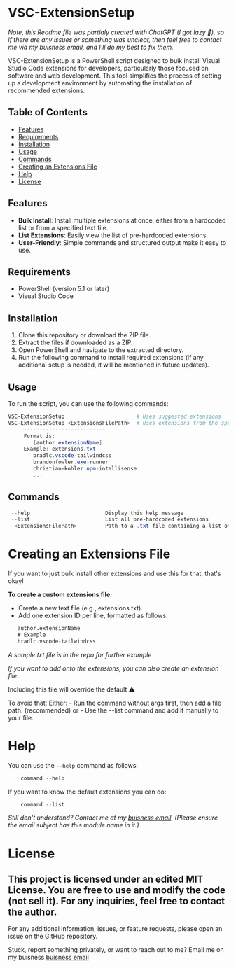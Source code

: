 # VSC-ExtensionSetup

*Note, this Readme file was partialy created with ChatGPT (I got lazy 🤣), so if there are any issues or something was unclear, then feel free to contact me via my buisness email, and I'll do my best to fix them.*

VSC-ExtensionSetup is a PowerShell script designed to bulk install Visual Studio Code extensions for developers, particularly those focused on software and web development. This tool simplifies the process of setting up a development environment by automating the installation of recommended extensions.

## Table of Contents

- [Features](#features)
- [Requirements](#requirements)
- [Installation](#installation)
- [Usage](#usage)
- [Commands](#commands)
- [Creating an Extensions File](#creating-an-extensions-file)
- [Help](#help)
- [License](#license)

## Features

- **Bulk Install**: Install multiple extensions at once, either from a hardcoded list or from a specified text file.
- **List Extensions**: Easily view the list of pre-hardcoded extensions.
- **User-Friendly**: Simple commands and structured output make it easy to use.

## Requirements

- PowerShell (version 5.1 or later)
- Visual Studio Code

## Installation

1. Clone this repository or download the ZIP file.
2. Extract the files if downloaded as a ZIP.
3. Open PowerShell and navigate to the extracted directory.
4. Run the following command to install required extensions (if any additional setup is needed, it will be mentioned in future updates).

## Usage

To run the script, you can use the following commands:

```powershell
VSC-ExtensionSetup                       # Uses suggested extensions
VSC-ExtensionSetup <ExtensionsFilePath>  # Uses extensions from the specified file (overrides suggestion/default)
    ---------------------------
     Format is: 
        [author.extensionName]
     Example: extensions.txt
        bradlc.vscode-tailwindcss
        brandonfowler.exe-runner
        christian-kohler.npm-intellisense
        ...
```
## Commands
```powershell
 --help                        Display this help message
 --list                        List all pre-hardcoded extensions
  <ExtensionsFilePath>         Path to a .txt file containing a list of extensions
```

# Creating an Extensions File

If you want to just bulk install other extensions and use this for that, that's okay!

**To create a custom extensions file:**

 - Create a new text file (e.g., extensions.txt).
 - Add one extension ID per line, formatted as follows:
 ```txt
    author.extensionName
    # Example
    bradlc.vscode-tailwindcss
 ```
 *A sample.txt file is in the repo for further example*

*If you want to add onto the extensions, you can also create an extension file.*

Including this file will override the default ⚠️

To avoid that:
 Either:
    - Run the command without args first, then add a file path. (recommended)
    or
    - Use the --list command and add it manually to your file.


# Help

You can use the `--help` command as follows:
```powershell
    command --help
```

If you want to know the default extensions you can do:
```powershell
    command --list 
```


*Still don't understand? Contact me at my [buisness email](mailto:quincy.m.dack@gmail.com). (Please ensure the email subject has this module name in it.)*

# License
This project is licensed under an edited MIT License. You are free to use and modify the code (not sell it). For any inquiries, feel free to contact the author.
---------------

For any additional information, issues, or feature requests, please open an issue on the GitHub repository.


Stuck, report something privately, or want to reach out to me? Email me on my buisness [buisness email](mailto:quincy.m.dack@gmail.com)
